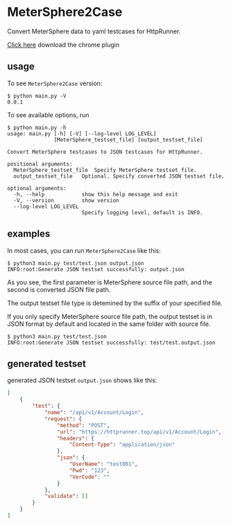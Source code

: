 # MeterSphere2Case

Convert MeterSphere data to yaml testcases for HttpRunner.

[Click here](https://github.com/metersphere/chrome-extensions)  download the chrome plugin 

## usage

To see ``MeterSphere2Case`` version:

```shell
$ python main.py -V
0.0.1
```

To see available options, run

```shell
$ python main.py -h
usage: main.py [-h] [-V] [--log-level LOG_LEVEL]
               [MeterSphere_testset_file] [output_testset_file]

Convert MeterSphere testcases to JSON testcases for HttpRunner.

positional arguments:
  MeterSphere_testset_file  Specify MeterSphere testset file.
  output_testset_file   Optional. Specify converted JSON testset file.

optional arguments:
  -h, --help            show this help message and exit
  -V, --version         show version
  --log-level LOG_LEVEL
                        Specify logging level, default is INFO.
```

## examples

In most cases, you can run ``MeterSphere2Case`` like this:

```shell
$ python3 main.py test/test.json output.json
INFO:root:Generate JSON testset successfully: output.json
```

As you see, the first parameter is MeterSphere source file path, and the second is converted JSON file path.

The output testset file type is detemined by the suffix of your specified file.

If you only specify MeterSphere source file path, the output testset is in JSON format by default and located in the same folder with source file.

```shell
$ python3 main.py test/test.json
INFO:root:Generate JSON testset successfully: test/test.output.json
```

## generated testset

generated JSON testset ``output.json`` shows like this:

```json
[
    {
        "test": {
            "name": "/api/v1/Account/Login",
            "request": {
                "method": "POST",
                "url": "https://httprunner.top/api/v1/Account/Login",
                "headers": {
                    "Content-Type": "application/json"
                },
                "json": {
                    "UserName": "test001",
                    "Pwd": "123",
                    "VerCode": ""
                }
            },
            "validate": []
        }
    }
]
```

